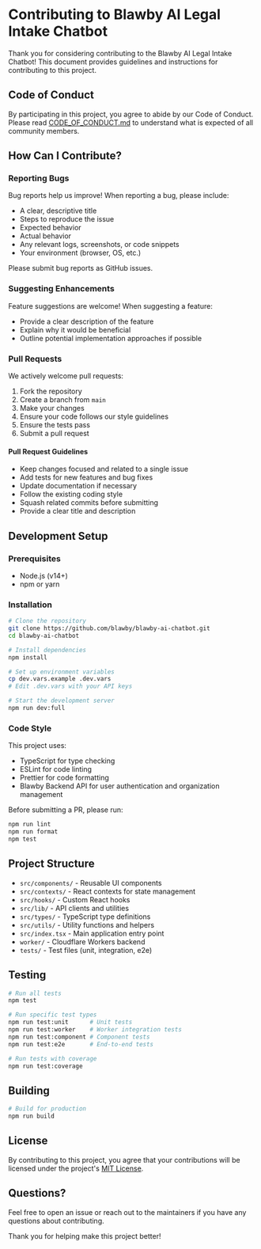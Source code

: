 # Contributing to Blawby AI Legal Intake Chatbot

Thank you for considering contributing to the Blawby AI Legal Intake Chatbot! This document provides guidelines and instructions for contributing to this project.

## Code of Conduct

By participating in this project, you agree to abide by our Code of Conduct. Please read [CODE_OF_CONDUCT.md](CODE_OF_CONDUCT.md) to understand what is expected of all community members.

## How Can I Contribute?

### Reporting Bugs

Bug reports help us improve! When reporting a bug, please include:

- A clear, descriptive title
- Steps to reproduce the issue
- Expected behavior
- Actual behavior
- Any relevant logs, screenshots, or code snippets
- Your environment (browser, OS, etc.)

Please submit bug reports as GitHub issues.

### Suggesting Enhancements

Feature suggestions are welcome! When suggesting a feature:

- Provide a clear description of the feature
- Explain why it would be beneficial
- Outline potential implementation approaches if possible

### Pull Requests

We actively welcome pull requests:

1. Fork the repository
2. Create a branch from `main`
3. Make your changes
4. Ensure your code follows our style guidelines
5. Ensure the tests pass
6. Submit a pull request

#### Pull Request Guidelines

- Keep changes focused and related to a single issue
- Add tests for new features and bug fixes
- Update documentation if necessary
- Follow the existing coding style
- Squash related commits before submitting
- Provide a clear title and description

## Development Setup

### Prerequisites

- Node.js (v14+)
- npm or yarn

### Installation

```bash
# Clone the repository
git clone https://github.com/blawby/blawby-ai-chatbot.git
cd blawby-ai-chatbot

# Install dependencies
npm install

# Set up environment variables
cp dev.vars.example .dev.vars
# Edit .dev.vars with your API keys

# Start the development server
npm run dev:full
```

### Code Style

This project uses:
- TypeScript for type checking
- ESLint for code linting
- Prettier for code formatting
- Blawby Backend API for user authentication and organization management

Before submitting a PR, please run:

```bash
npm run lint
npm run format
npm test
```

## Project Structure

- `src/components/` - Reusable UI components
- `src/contexts/` - React contexts for state management
- `src/hooks/` - Custom React hooks
- `src/lib/` - API clients and utilities
- `src/types/` - TypeScript type definitions
- `src/utils/` - Utility functions and helpers
- `src/index.tsx` - Main application entry point
- `worker/` - Cloudflare Workers backend
- `tests/` - Test files (unit, integration, e2e)

## Testing

```bash
# Run all tests
npm test

# Run specific test types
npm run test:unit      # Unit tests
npm run test:worker    # Worker integration tests
npm run test:component # Component tests
npm run test:e2e       # End-to-end tests

# Run tests with coverage
npm run test:coverage
```

## Building

```bash
# Build for production
npm run build
```

## License

By contributing to this project, you agree that your contributions will be licensed under the project's [MIT License](LICENSE).

## Questions?

Feel free to open an issue or reach out to the maintainers if you have any questions about contributing.

Thank you for helping make this project better! 